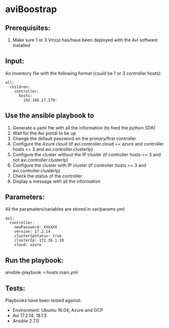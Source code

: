 # aviBoostrap
## Prerequisites:
1. Make sure 1 or 3 Vm(s) has/have been deployed with the Avi software installed


## Input:
An inventory file with the following format (could be 1 or 3 controller hosts):
```
all:
  children:
    controller:
      hosts:
        192.168.17.179:
```
## Use the ansible playbook to
1. Generate a yaml file with all the information (to feed the python SDK)
2. Wait for the Avi portal to be up
3. Change the default password on the primary/first controller
4. Configure the Azure cloud (if avi.controller.cloud == azure and controller hosts == 3 and avi.controller.clusterIp)
5. Configure the cluster without the IP cluster (if controller hosts == 3 and not avi.controller.clusterIp)
6. Configure the cluster with IP cluster (if controller hosts == 3 and avi.controller.clusterIp)
7. Check the status of the controller
8. Display a message with all the information

## Parameters:
All the paramaters/variables are stored in var/params.yml:
```
avi:
  controller:
    newPassword: XXXXXX
    version: 17.2.14
    clusterIpStatus: true
    clusterIp: 172.16.1.10
    cloud: azure
```

## Run the playbook:
ansible-playbook -i hosts main.yml

## Tests:
Playbooks have been tested against:
- Environment: Ubuntu 16.04, Azure and GCP
- Avi 17.2.14, 18.1.5
- Ansible 2.7.0
